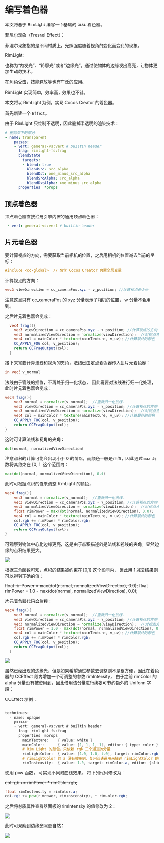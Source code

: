 # 编写着色器

本文将基于 RimLight 编写一个基础的 `GLSL` 着色器。

菲尼尔现象（Fresnel Effect）：

菲涅尔现象指的是不同材质上，光照强度随着视角的变化而变化的现象。

RimLight:

也称为“内发光”、“轮廓光”或者“边缘光”，通过使物体的边缘发出高亮，让物体更加生动的技术。

在角色受击，技能释放等也有广泛的应用。

RimLight 实现简单，效率高，效果也不错。

本文将以 RimLight 为例，实现 Cocos Creator 的着色器。

首先新建一个 `Effect`。

由于 RimLight 只绘制不透明，因此删掉半透明的渲染技术：

```yaml
# 删除如下的部分
- name: transparent
    passes:
    - vert: general-vs:vert # builtin header
      frag: rimlight-fs:frag
      blendState:
        targets:
        - blend: true
          blendSrc: src_alpha
          blendDst: one_minus_src_alpha
          blendSrcAlpha: src_alpha
          blendDstAlpha: one_minus_src_alpha
      properties: *props 
```
## 顶点着色器

顶点着色器直接沿用引擎内置的通用顶点着色器：

```yaml
 - vert: general-vs:vert # builtin header
```
## 片元着色器

要计算视点的方向，需要获取当前相机的位置，之后用相机的位置减去当前的坐标：

```glsl
#include <cc-global>  // 包含 Cocos Creator 内置全局变量  
```

计算视点的方向：
```glsl
vec3 viewDirection = cc_cameraPos.xyz - v_position; //计算视点的方向
```
注意这里只有 cc_cameraPos 的 xyz 分量表示了相机的位置， w 分量不会用到。

之后片元着色器会变成：

```glsl
  vec4 frag(){ 
    vec3 viewDirection = cc_cameraPos.xyz - v_position; //计算视点的方向
    vec3 normalizedViewDirection = normalize(viewDirection);  //对视点方向进行归一化
    vec4 col = mainColor * texture(mainTexture, v_uv); //计算最终的颜色
    CC_APPLY_FOG(col, v_position);
    return CCFragOutput(col);  
  }
```
接下来需要计算法线和视角的夹角，法线已由定点着色器传入到片元着色器：

```glsl
in vec3 v_normal;
```

法线由于管线的插值，不再处于归一化状态， 因此需要对法线进行归一化处理，此时片元着色器会变成：

```glsl
vec4 frag(){ 
    vec3 normal = normalize(v_normal);  //重新归一化法线。
    vec3 viewDirection = cc_cameraPos.xyz - v_position; //计算视点的方向
    vec3 normalizedViewDirection = normalize(viewDirection);  //对视点方向进行归一化
    vec4 col = mainColor * texture(mainTexture, v_uv); //计算最终的颜色
    CC_APPLY_FOG(col, v_position);
    return CCFragOutput(col);  
}
```

这时可计算法线和视角的夹角：

```glsl
dot(normal, normalizedViewDirection)
```

注意点积的计算可能会出现小于 0 的情况，而颜色一般是正值，因此通过 `max` 函数将其约束在 [0, 1] 这个范围内：

```glsl
max(dot(normal, normalizedViewDirection), 0.0)
```

此时可根据点积的值来调整 RimLight 的颜色， 

```glsl
vec4 frag(){ 
    vec3 normal = normalize(v_normal);  //重新归一化法线。
    vec3 viewDirection = cc_cameraPos.xyz - v_position; //计算视点的方向
    vec3 normalizedViewDirection = normalize(viewDirection);  //对视点方向进行归一化
    float rimPower = max(dot(normal, normalizedViewDirection), 0.0);
    vec4 col = mainColor * texture(mainTexture, v_uv); //计算最终的颜色
    col.rgb += rimPower * rimColor.rgb;
    CC_APPLY_FOG(col, v_position);
    return CCFragOutput(col);  
}
```

可观察到物体中心比边缘更亮，这是由于点积描述的是法线和视线的夹角，显然边缘的点积结果更大。

![](img/dot.png)

根据三角函数可知，点积的结果被约束在 [0,1] 这个区间内， 因此用 1 减去结果则可以得到正确的值：

~~float rimPower = max(dot(normal, normalizedViewDirection), 0.0);~~
float rimPower = 1.0 - max(dot(normal, normalizedViewDirection), 0.0);

片元着色器代码会编程：

```glsl
vec4 frag(){ 
    vec3 normal = normalize(v_normal);  //重新归一化法线。
    vec3 viewDirection = cc_cameraPos.xyz - v_position; //计算视点的方向
    vec3 normalizedViewDirection = normalize(viewDirection);  //对视点方向进行归一化
    float rimPower = 1.0 - max(dot(normal, normalizedViewDirection), 0.0);
    vec4 col = mainColor * texture(mainTexture, v_uv); //计算最终的颜色
    col.rgb += rimPower * rimColor.rgb;
    CC_APPLY_FOG(col, v_position);
    return CCFragOutput(col);  
  }
```

![](img/1-dot.png)

虽然已经出现的边缘光，但是如果希望通过参数去调整则不是很方便，因此在着色器的 CCEffect 段内增加一个可调整的参数 rimIntensity， 由于之前 rimColor 的 alpha 分量没有被使用到，因此借用该分量进行绑定可节约额外的 Uniform 字段：

CCEffect 示例：

```glsl 

techniques:
  - name: opaque
    passes:
    - vert: general-vs:vert # builtin header
      frag: rimlight-fs:frag
      properties: &props
        mainTexture:    { value: white } 
        mainColor:      { value: [1, 1, 1, 1], editor: { type: color } }    
        # Rim Light 的颜色，只依赖 rgb 三个通道的分量
        rimLightColor:  { value: [1.0, 1.0, 1.0], target: rimColor.rgb, editor: { displayName: Rim Color, type: color } }
        # rimLightColor 的 a 没有被用到，复用该通道用来描述 rimLightColor 的强度。
        rimInstensity:  { value: 1.0, target: rimColor.a, editor: {slide: true, range: [0, 10], step: 0.1}}                   
```

使用 pow 函数， 可实现不同的曲线效果， 将下列代码修改为：

~~col.rgb += rimPower * rimColor.rgb;~~

```glsl
float rimInstensity = rimColor.a;
col.rgb += pow(rimPower, rimInstensity), * rimColor.rgb;
```

之后将材质属性查看器面板的 rimIntensity 的值修改为 2：

![](img/intensity.png)

此时可观察到边缘光照更自然： 

![](img/preview-instensity.png)



 